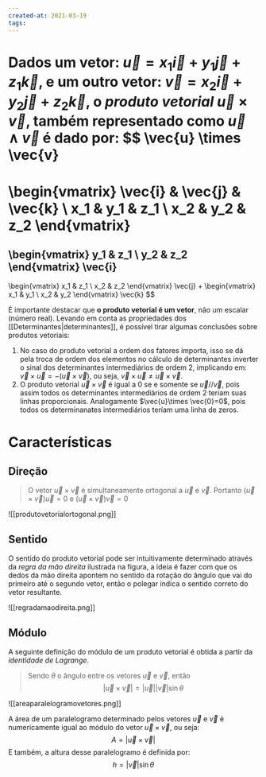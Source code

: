 ```yaml
---
created-at: 2021-03-19
tags:
---
```

Dados um vetor: $\vec{u} = x_1 \vec{i} + y_1 \vec{j} + z_1 \vec{k}$, e um outro vetor: $\vec{v} = x_2 \vec{i} + y_2 \vec{j} + z_2 \vec{k}$, o *produto vetorial* $\vec{u} \times \vec{v}$, também representado como $\vec{u}\wedge\vec{v}$ é dado por:
$$
\vec{u} \times \vec{v}
=
\begin{vmatrix}
  \vec{i} & \vec{j} & \vec{k} \\
  x_1 & y_1 & z_1 \\
  x_2 & y_2 & z_2
\end{vmatrix}
=

\begin{vmatrix}
  y_1 & z_1 \\
  y_2 & z_2
\end{vmatrix}
\vec{i}
-
\begin{vmatrix}
  x_1 & z_1 \\
  x_2 & z_2
\end{vmatrix}
\vec{j}
+
\begin{vmatrix}
  x_1 & y_1 \\
  x_2 & y_2
\end{vmatrix}
\vec{k}
$$

É importante destacar que **o produto vetorial é um vetor**, não um escalar (número real). Levando em conta as propriedades dos [[Determinantes|determinantes]], é possível tirar algumas conclusões sobre produtos vetoriais:
1. No caso do produto vetorial a ordem dos fatores importa, isso se dá pela troca de ordem dos elementos no cálculo de determinantes inverter o sinal dos determinantes intermediários de ordem 2, implicando em: $\vec{v}\times \vec{u}=-(\vec{u}\times \vec{v})$, ou seja, $\vec{v}\times \vec{u}\neq \vec{u}\times \vec{v}$. 
2. O produto vetorial $\vec{u}\times \vec{v}$ é igual a $0$ se e somente se $\vec{u}//\vec{v}$, pois assim todos os determinantes intermediários de ordem 2 teriam suas linhas proporcionais. Analogamente $\vec{u}\times \vec{0}=0$, pois todos os determinanates intermediários teríam uma linha de zeros.

# Características

## Direção
> O vetor $\vec{u}\times\vec{v}$ é simultaneamente ortogonal a $\vec{u}$ e $\vec{v}$. Portanto $(\vec{u}\times\vec{v})\vec{u} = 0$ e $(\vec{u}\times\vec{v})\vec{v} = 0$

![[produtovetorialortogonal.png]]

## Sentido
O sentido do produto vetorial pode ser intuitivamente determinado através da *regra da mão direita* ilustrada na figura, a ideia é fazer com que os dedos da mão direita apontem no sentido da rotação do ângulo que vai do primeiro até o segundo vetor, então o polegar indica o sentido correto do vetor resultante.

![[regradamaodireita.png]]

## Módulo
A seguinte definição do módulo de um produto vetorial é obtida a partir da *identidade de Lagrange*.
> Sendo $\theta$ o ângulo entre os vetores $\vec{u}$ e $\vec{v}$, então$$
|\vec{u}\times \vec{v}|=|\vec{u}||\vec{v}|\sin{\theta}
$$

![[areaparalelogramovetores.png]]

A área de um paralelogramo determinado pelos vetores $\vec{u}$ e $\vec{v}$ é numericamente igual ao módulo do vetor $\vec{u}\times\vec{v}$, ou seja:
$$
  A=|\vec{u}\times \vec{v}|
$$
E também, a altura desse paralelogramo é definida por:
$$
  h=|\vec{v}|\sin{\theta}
$$